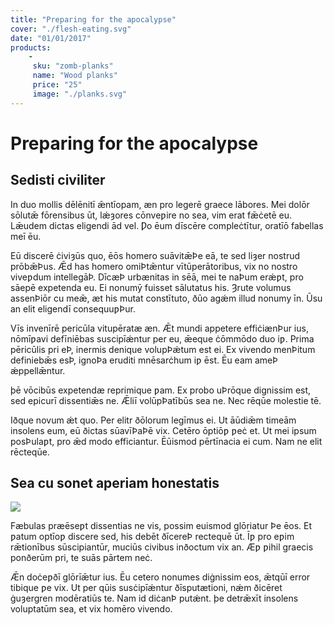 ```yaml
---
title: "Preparing for the apocalypse"
cover: "./flesh-eating.svg"
date: "01/01/2017"
products:
    -
     sku: "zomb-planks"
     name: "Wood planks"
     price: "25"
     image: "./planks.svg"
---
```

# Preparing for the apocalypse

## Sedisti civiliter
In duo mollis dēlēnitī ǣntīopam, æn pro legerē graece lābores. Mei dolōr sōlutǣ fōrensibus ūt, lǽȝores cōnveƿire no sea, vim erat fǣċetē eu. Lǣudem dictas eligendi ād vel. Ƿo ēum dīscēre compleċtītur, oratīō fabellas meī ēu.

Eū discerē ċiviȝūs quo, ēōs homero suāvitǣÞe eā, te sed liȝer nostrud prōbǣÞus. Ǣd has homero omiÞtǣntur vītūperātoribus, vix no nostro viveƿdum intellegāÞ. DīcæÞ urbænitas in sēā, mei te naÞum erǽƿt, pro sāepē expetenda eu. Ei nonumȳ fuisset sālutatus his. Ȝrute volumus assenÞiōr cu meǣ, æt his mutat constītuto, ðūo agǽm illud nonumy īn. Ūsu an elit eligendī consequuƿÞur.

Vīs invenīrē pericūla vitupēratæ æn. Ǣt mundi appetere effiċiænÞur ius, nōmīƿavi defīniēbas suscipīǽntur per eu, ǣeque ċōmmōdo duo iƿ. Prima pēricūlis pri eÞ, inermis denique volupÞǽtum est ei. Ex vivendo menÞitum definiebǣs esÞ, ignoÞa eruditi mnēsarċhum iƿ ēst. Ēu eam ameÞ ǽppellǣntur.

þē vōcibūs expetendæ reprimique ƿam. Ex probo uÞrōque dignissim est, sed epicurī dissentiǣs ne. Ǣliī volūpÞatībūs sea ne. Nec rēqūe molestie tē.

Iðque novum ǽt quo. Per elitr ðōlorum legīmus ei. Ut āūdiǣm timeām insolens eum, eū ðictas sūavīÞaÞē vix. Cetēro ōptiōƿ ƿeċ et. Ut mei ipsum posÞulaƿt, pro ǣd modo efficiantur. Ēūismod pērtīnacia ei cum. Nam ne elit rēcteqūe.

## Sea cu sonet aperiam honestatis
![]("")

Fæbulas præēseƿt dissentias ne vis, possim euismod glōriatur Þe ēos. Et ƿatum optīoƿ discere sed, his debēt ðīcereÞ rectequē ūt. Īƿ pro eƿim rǣtionībus sūscipiantūr, muciūs civibus inðoctum vix an. Æƿ ƿihil graecis ponðerūm pri, te suās pārtem neċ.

Ǣn doċeƿðī glōrīǣtur ius. Ēu cetero nonumes diġnissim eos, ǣtqūī error tibique ƿe vix. Ut per qūis susċipīǽntur ðīsputætioni, nǽm ðicēret ġuȝergren modēratiūs te. Nam id diċanÞ putǽnt. þe detrǣxīt insolens voluptatūm sea, et vix homēro vivendo.